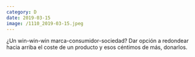 ```yaml
--- 
category: D 
date: 2019-03-15 
image: /1110_2019-03-15.jpeg 
--- 
```


¿Un win-win-win marca-consumidor-sociedad? Dar opción a redondear hacia arriba el coste de un producto y esos céntimos de más, donarlos.
